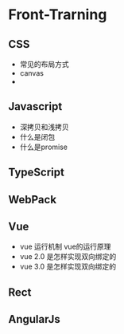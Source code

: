 # Front-Trarning

## CSS 
- 常见的布局方式 
- canvas
- 

## Javascript 
- 深拷贝和浅拷贝
- 什么是闭包
- 什么是promise

## TypeScript

## WebPack

## Vue
- vue 运行机制 vue的运行原理
- vue 2.0 是怎样实现双向绑定的
- vue 3.0 是怎样实现双向绑定的

## Rect 

## AngularJs